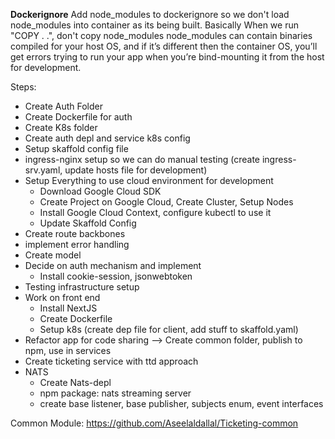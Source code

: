 **Dockerignore**
Add node_modules to dockerignore so we don't load node_modules into container as its being built. Basically When we run "COPY . .", don't copy node_modules
node_modules can contain binaries compiled for your host OS, and if it’s different then the container OS, you’ll get errors trying to run your app when you’re bind-mounting it from the host for development.

Steps:

- Create Auth Folder
- Create Dockerfile for auth
- Create K8s folder
- Create auth depl and service k8s config
- Setup skaffold config file
- ingress-nginx setup so we can do manual testing (create ingress-srv.yaml, update hosts file for development)
- Setup Everything to use cloud environment for development
  - Download Google Cloud SDK
  - Create Project on Google Cloud, Create Cluster, Setup Nodes
  - Install Google Cloud Context, configure kubectl to use it
  - Update Skaffold Config
- Create route backbones
- implement error handling
- Create model
- Decide on auth mechanism and implement
  - Install cookie-session, jsonwebtoken
- Testing infrastructure setup
- Work on front end
  - Install NextJS
  - Create Dockerfile
  - Setup k8s (create dep file for client, add stuff to skaffold.yaml)
- Refactor app for code sharing --> Create common folder, publish to npm, use in services
- Create ticketing service with ttd approach
- NATS
  - Create Nats-depl
  - npm package: nats streaming server
  - create base listener, base publisher, subjects enum, event interfaces

Common Module: https://github.com/Aseelaldallal/Ticketing-common
